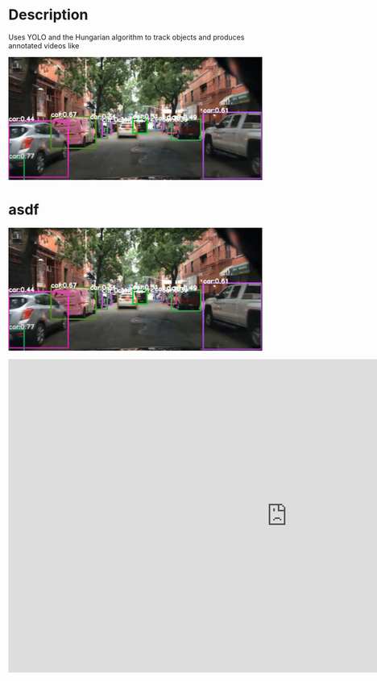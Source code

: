 # Description
Uses YOLO and the Hungarian algorithm to track objects and produces annotated videos like 


[![this](img/frame.png)](https://youtu.be/e8OLSGrHxyA)


# asdf
[![this](img/frame.png)](https://www.youtube.com/embed/e8OLSGrHxyA)


<iframe width="1106" height="622" src="https://www.youtube.com/embed/e8OLSGrHxyA" title="Results from tracker code" frameborder="0" allow="accelerometer; autoplay; clipboard-write; encrypted-media; gyroscope; picture-in-picture; web-share" referrerpolicy="strict-origin-when-cross-origin" allowfullscreen></iframe>
